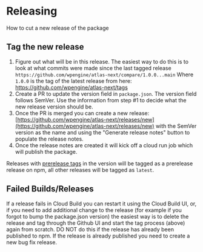 # Releasing

How to cut a new release of the package

## Tag the new release

1. Figure out what will be in this release. The easiest way to do this is to look at what commits were made since the last tagged release `https://github.com/wpengine/atlas-next/compare/1.0.0...main`
  Where `1.0.0` is the tag of the latest release from here: https://github.com/wpengine/atlas-next/tags
1. Create a PR to update the version field in `package.json`. The version field follows SemVer. Use the information from step #1 to decide what the new release version should be.
1. Once the PR is merged you can create a new release: [https://github.com/wpengine/atlas-next/releases/new](https://github.com/wpengine/atlas-next/releases/new) with the SemVer version as the name and using the "Generate release notes" button to populate the release notes.
1. Once the release notes are created it will kick off a cloud run job which will publish the package.

Releases with [prerelease tags](https://github.com/npm/node-semver?tab=readme-ov-file#prerelease-tags) in the version will be tagged as a prerelease release on npm, all other releases will be tagged as `latest`.

## Failed Builds/Releases

If a release fails in Cloud Build you can restart it using the Cloud Build UI, or, if you need to add additional change to the release (for example if you forgot to bump the package.json version) the easiest way is to delete the release and tag through the Github UI and start the tag process (above) again from scratch. DO NOT do this if the release has already been published to npm. If the release is already published you need to create a new bug fix release.

